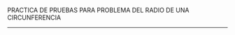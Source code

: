 
PRACTICA DE PRUEBAS PARA PROBLEMA DEL RADIO DE UNA CIRCUNFERENCIA
***************************************************